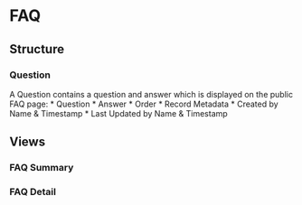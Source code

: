 # FAQ

## Structure

### Question

A Question contains a question and answer which is displayed on the public FAQ page:
    * Question
    * Answer
    * Order
    * Record Metadata
      * Created by Name & Timestamp
      * Last Updated by Name & Timestamp

## Views

### FAQ Summary

### FAQ Detail